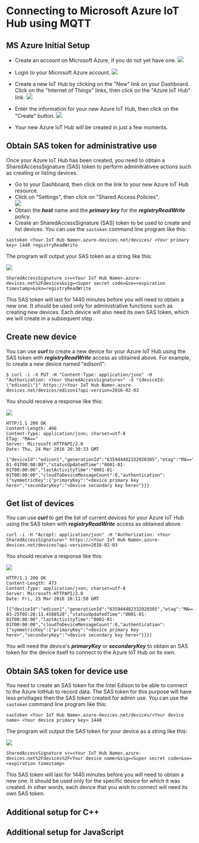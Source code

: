 # Connecting to Microsoft Azure IoT Hub using MQTT

## MS Azure Initial Setup

- Create an account on Microsoft Azure, if you do not yet have one.
![](https://raw.githubusercontent.com/hybridgroup/intel-iot-examples-mqtt/feature/add-azure-images/images/azure/create-free-account.png?token=AIP9DYBx1UlTaWX3Mxmo2jTWoOtunngGks5XBs0NwA%3D%3D)

- Login to your Microsoft Azure account.
![](https://raw.githubusercontent.com/hybridgroup/intel-iot-examples-mqtt/feature/add-azure-images/images/azure/sign-in-to-azure.png?token=AIP9DXmuK7HAiy6BL_ZSc3PPUvCh2LULks5XBs22wA%3D%3D)

- Create a new IoT Hub by clicking on the "New" link on your Dashboard. Click on the "Internet of Things" links, then click on the "Azure IoT Hub" link.
![](https://raw.githubusercontent.com/hybridgroup/intel-iot-examples-mqtt/feature/add-azure-images/images/azure/create-new-iot-hub.png?token=AIP9DShlMrDrwFJoezqwMv_igxBmNKtcks5XBs5IwA%3D%3D)

- Enter the information for your new Azure IoT Hub, then click on the "Create" button.
![](https://github.com/hybridgroup/intel-iot-examples-mqtt/blob/feature/add-azure-images/images/azure/create-new-iot-hub-2.png)

- Your new Azure IoT Hub will be created in just a few moments.

## Obtain SAS token for administrative use

Once your Azure IoT Hub has been created, you need to obtain a SharedAccessSignature (SAS) token to perform adminitrativee actions such as creating or listing devices.

- Go to your Dashboard, then click on the link to your new Azure IoT Hub resource.
- Click on "Settings", then click on "Shared Access Policies".\
![](https://raw.githubusercontent.com/hybridgroup/intel-iot-examples-mqtt/feature/add-azure-images/images/azure/obtain-sas.png?token=AIP9DYwihTofuCs4t1Tw4f38jZhklivYks5XBs8KwA%3D%3D)
- Obtain the ***host*** name and the ***primary key*** for the ***registryReadWrite*** policy.
- Create an SharedAccessSignature (SAS) token to be used to create and list devices. You can use the `sastoken` command line program like this:

```
sastoken <Your IoT Hub Name>.azure-devices.net/devices/ <Your primary key> 1440 registryReadWrite
```

The program will output your SAS token as a string like this:

![](https://raw.githubusercontent.com/hybridgroup/intel-iot-examples-mqtt/feature/add-azure-images/images/azure/sas-example.png?token=AIP9DZZlpMFzpv4nZXVRjvRZk8J7b4_Iks5XBs97wA%3D%3D)


```
SharedAccessSignature sr=<Your IoT Hub Name>.azure-devices.net%2Fdevices&sig=<Super secret code>&se=<expiration timestamp>&skn=registryReadWrite
```

This SAS token will last for 1440 minutes before you will need to obtain a new one. It should be used only for administrative functions such as creating new devices. Each device will also need its own SAS token, which we will create in a subsequent step.

## Create new device

You can use ***curl*** to create a new device for your Azure IoT Hub using the SAS token with ***registryReadWrite*** access as obtained above. For example, to create a new device named "edison1":

```
$ curl -i -X PUT -H "Content-Type: application/json" -H "Authorization: <Your SharedAccessSignature>" -d "{deviceId: \"edison1\"}" https://<Your IoT Hub Name>.azure-devices.net/devices/edison1?api-version=2016-02-03
```

You should receive a response like this:

![](https://raw.githubusercontent.com/hybridgroup/intel-iot-examples-mqtt/feature/add-azure-images/images/azure/create-new-device-curl.png?token=AIP9Dck5K_MbkziMW1UEo-6xoCbGcP-Mks5XBtAUwA%3D%3D)

```
HTTP/1.1 200 OK
Content-Length: 466
Content-Type: application/json; charset=utf-8
ETag: "MA=="
Server: Microsoft-HTTPAPI/2.0
Date: Thu, 24 Mar 2016 20:30:33 GMT

{"deviceId":"edison1","generationId":"635944482332920305","etag":"MA==","connectionState":"Disconnected","status":"enabled","statusReason":null,"connectionStateUpdatedTime":"0001-01-01T00:00:00","statusUpdatedTime":"0001-01-01T00:00:00","lastActivityTime":"0001-01-01T00:00:00","cloudToDeviceMessageCount":0,"authentication":{"symmetricKey":{"primaryKey":"<device primary key here>","secondaryKey":"<device secondary key here>"}}}
```

## Get list of devices

You can use ***curl*** to get the list of current devices for your Azure IoT Hub using the SAS token with ***registryReadWrite*** access as obtained above.

```
curl -i -H "Accept: application/json" -H "Authorization: <Your SharedAccessSignature>" https://<Your IoT Hub Name>.azure-devices.net/devices?api-version=2016-02-03
```

You should receive a response like this:

![](https://raw.githubusercontent.com/hybridgroup/intel-iot-examples-mqtt/feature/add-azure-images/images/azure/list-devices-curl.png?token=AIP9De-KICc-5ZnVJMmKx0dmqNNL_Dpnks5XBtCLwA%3D%3D)

```
HTTP/1.1 200 OK
Content-Length: 473
Content-Type: application/json; charset=utf-8
Server: Microsoft-HTTPAPI/2.0
Date: Fri, 25 Mar 2016 20:11:58 GMT

[{"deviceId":"edison1","generationId":"635944482332920305","etag":"MA==","connectionState":"Connected","status":"enabled","statusReason":null,"connectionStateUpdatedTime":"2016-03-25T05:28:11.4588528","statusUpdatedTime":"0001-01-01T00:00:00","lastActivityTime":"0001-01-01T00:00:00","cloudToDeviceMessageCount":0,"authentication":{"symmetricKey":{"primaryKey":"<device primary key here>","secondaryKey":"<device secondary key here>"}}}]
```
You will need the device's ***primaryKey*** or ***secondaryKey*** to obtain an SAS token for the device itself to connect to the Azure IoT Hub on its own.

## Obtain SAS token for device use

You need to create an SAS token for the Intel Edison to be able to connect to the Azure IotHub to record data. The SAS token for this purpose will have less priviliages then the SAS token created for admin use. You can use the `sastoken` command line program like this:

```
sastoken <Your IoT Hub Name>.azure-devices.net/devices/<Your device name> <Your device primary key> 1440
```

The program will output the SAS token for your device as a string like this:

![](https://raw.githubusercontent.com/hybridgroup/intel-iot-examples-mqtt/feature/add-azure-images/images/azure/device-sas-example.png?token=AIP9DQGllrKUBCznLFb1d0tvW3e2fW5hks5XBtDXwA%3D%3D)

```
SharedAccessSignature sr=<Your IoT Hub Name>.azure-devices.net%2Fdevices%2F<Your device name>&sig=<Super secret code>&se=<expiration timestamp>
```

This SAS token will last for 1440 minutes before you will need to obtain a new one. It should be used only for the specific device for which it was created. In other words, each device that you wish to connect will need its own SAS token.

## Additional setup for C++

## Additional setup for JavaScript
